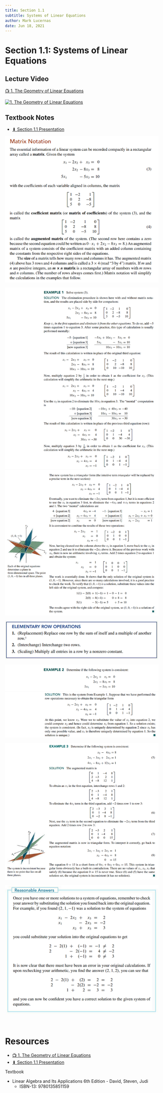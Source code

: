 ```yaml
---
title: Section 1.1
subtitle: Systems of Linear Equations
author: Mark Lucernas
date: Jun 18, 2021
---
```



# Section 1.1: Systems of Linear Equations

## Lecture Video

[📺 1. The Geometry of Linear Equations](https://www.youtube.com/watch?v=J7DzL2_Na80)

[<img src="https://img.youtube.com/vi/J7DzL2_Na80/0.jpg" alt="1. The Geometry of Linear Equations" width="200"/>](https://www.youtube.com/embed/J7DzL2_Na80 "1. The Geometry of Linear Equations")


## Textbook Notes

- [⬇ Section 1.1 Presentation](file:../../../../../files/summer-2021/MATH-254/notes/ch-1/sec_1-1_presentation.pptx)

![Matrix Notation](../../../../../files/summer-2021/MATH-254/notes/ch-1/sec_1-1_matrix_notation.png)

![Example 1.1](../../../../../files/summer-2021/MATH-254/notes/ch-1/sec_1-1_example_1-1.png)
![Example 1.2](../../../../../files/summer-2021/MATH-254/notes/ch-1/sec_1-1_example_1-2.png)

![Elementary Row Operations](../../../../../files/summer-2021/MATH-254/notes/ch-1/sec_1-1_elementary_row_operations.png)

![Example 2.1](../../../../../files/summer-2021/MATH-254/notes/ch-1/sec_1-1_example_2-1.png)
![Example 2.2](../../../../../files/summer-2021/MATH-254/notes/ch-1/sec_1-1_example_2-2.png)

![Example 3](../../../../../files/summer-2021/MATH-254/notes/ch-1/sec_1-1_example_3.png)

![Reasonable Answers](../../../../../files/summer-2021/MATH-254/notes/ch-1/sec_1-1_reasonable_answers.png)


<br>

# Resources

- [📺 1. The Geometry of Linear Equations](https://www.youtube.com/watch?v=J7DzL2_Na80)
- [⬇ Section 1.1 Presentation](file:../../../../../files/summer-2021/MATH-254/notes/ch-1/sec_1-1_presentation.pptx)

Textbook

+ Linear Algebra and Its Applications 6th Edition - David, Steven, Judi
  + ISBN-13: 9780135851159

